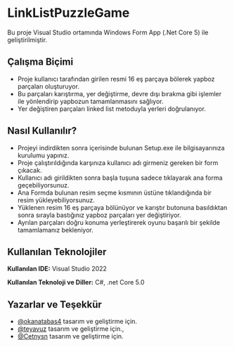 
# LinkListPuzzleGame

Bu proje Visual Studio ortamında Windows Form App (.Net Core 5) ile geliştirilmiştir.


## Çalışma Biçimi


- Proje kullanıcı tarafından girilen resmi 16 eş parçaya bölerek yapboz parçaları oluşturuyor. 
- Bu parçaları karıştırma, yer değiştirme, devre dışı bırakma gibi işlemler ile yönlendirip yapbozun tamamlanmasını sağlıyor. 
- Yer değiştiren parçaları linked list metoduyla yerleri doğrulanıyor.

  
## Nasıl Kullanılır?

- Projeyi indirdikten sonra içerisinde bulunan Setup.exe ile bilgisayarınıza kurulumu yapınız. 
- Proje çalıştırıldığında karşınıza kullanıcı adı girmeniz gereken bir form çıkacak.
- Kullanıcı adı girildikten sonra başla tuşuna sadece tıklayarak ana forma geçebiliyorsunuz. 
- Ana Formda bulunan resim seçme kısmının üstüne tıklandığında bir resim yükleyebiliyorsunuz. 
- Yüklenen resim 16 eş parçaya bölünüyor ve karıştır butonuna basıldıktan sonra sırayla bastığınız yapboz parçaları yer değiştiriyor.
- Ayrılan parçaları doğru konuma yerleştirerek oyunu başarılı bir şekilde tamamlamanız bekleniyor.
## Kullanılan Teknolojiler

**Kullanılan IDE:** Visual Studio 2022

**Kullanılan Teknoloji ve Diller:** C#, .net Core 5.0

  
## Yazarlar ve Teşekkür

- [@okanatabas4](https://www.github.com/okanatabas4) tasarım ve geliştirme için.
- [@teyavuz](https://www.github.com/teyavuz) tasarım ve geliştirme için.,
- [@Cetnysn](https://www.github.com/Cetnysn) tasarım ve geliştirme için.



  